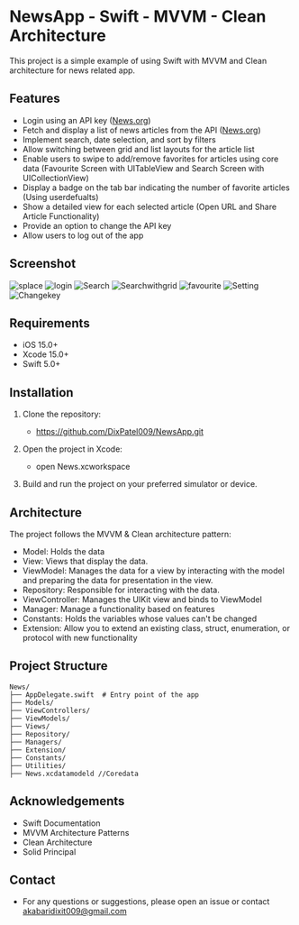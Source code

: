 # NewsApp - Swift - MVVM - Clean Architecture

This project is a simple example of using Swift with MVVM and Clean architecture for news related app.

## Features

- Login using an API key ([News.org](https://newsapi.org/))
- Fetch and display a list of news articles from the API ([News.org](https://newsapi.org/))
- Implement search, date selection, and sort by filters
- Allow switching between grid and list layouts for the article list
- Enable users to swipe to add/remove favorites for articles using core data (Favourite Screen with UITableView and Search Screen with UICollectionView)
- Display a badge on the tab bar indicating the number of favorite articles (Using userdefualts)
- Show a detailed view for each selected article (Open URL and Share Article Functionality)
- Provide an option to change the API key
- Allow users to log out of the app

## Screenshot
![splace](https://github.com/user-attachments/assets/0d89c089-94fd-45ca-adfc-93c9ba6f3217)
![login](https://github.com/user-attachments/assets/518ff848-58e5-4c55-a857-c05e4c6f42e5)
![Search](https://github.com/user-attachments/assets/ea8e9b0c-d0d1-4643-b1df-222bf072af1a)
![Searchwithgrid](https://github.com/user-attachments/assets/29ca823b-1e4c-4b44-91dd-fb9266a175ff)
![favourite](https://github.com/user-attachments/assets/369f99cd-e315-426c-88f1-32f74351bdb2)
![Setting](https://github.com/user-attachments/assets/5ad5db2f-0c1c-4ffa-b7ee-57362d730709)
![Changekey](https://github.com/user-attachments/assets/16078692-7635-4889-afee-7fd57c92c209)

## Requirements

- iOS 15.0+
- Xcode 15.0+
- Swift 5.0+

## Installation

1. Clone the repository:

   - https://github.com/DixPatel009/NewsApp.git

3. Open the project in Xcode:

   - open News.xcworkspace
  
4. Build and run the project on your preferred simulator or device.
   

## Architecture

The project follows the MVVM & Clean architecture pattern:

  - Model: Holds the data 
  - View: Views that display the data.
  - ViewModel: Manages the data for a view by interacting with the model and preparing the data for presentation in the view.
  - Repository: Responsible for interacting with the data.
  - ViewController: Manages the UIKit view and binds to ViewModel
  - Manager: Manage a functionality based on features
  - Constants: Holds the variables whose values can't be changed
  - Extension: Allow you to extend an existing class, struct, enumeration, or protocol with new functionality

## Project Structure

    News/
    ├── AppDelegate.swift  # Entry point of the app
    ├── Models/
    ├── ViewControllers/
    ├── ViewModels/
    ├── Views/
    ├── Repository/
    ├── Managers/
    ├── Extension/
    ├── Constants/
    ├── Utilities/
    ├── News.xcdatamodeld //Coredata 

## Acknowledgements

  - Swift Documentation
  - MVVM Architecture Patterns
  - Clean Architecture
  - Solid Principal

## Contact

  - For any questions or suggestions, please open an issue or contact akabaridixit009@gmail.com
